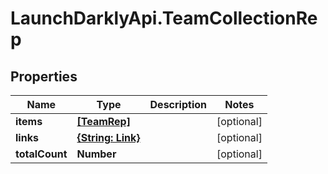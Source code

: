# LaunchDarklyApi.TeamCollectionRep

## Properties

Name | Type | Description | Notes
------------ | ------------- | ------------- | -------------
**items** | [**[TeamRep]**](TeamRep.md) |  | [optional] 
**links** | [**{String: Link}**](Link.md) |  | [optional] 
**totalCount** | **Number** |  | [optional] 


